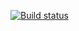 [![Build status](https://ci.appveyor.com/api/projects/status/tx4ch3mr52jem8nq?svg=true)](https://ci.appveyor.com/project/KhazovaLyubov/patterns)
